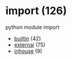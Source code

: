 # import (126)
python module import

+ [builtin](builtin/README.md) (42)
+ [external](external/README.md) (75)
+ [inhouse](inhouse/README.md) (9)
